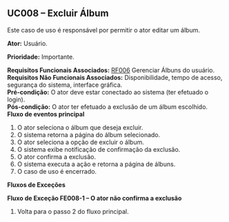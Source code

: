 ## UC008 – Excluir Álbum ##
Este caso de uso é responsável por permitir o ator editar um álbum.

**Ator:** Usuário.<br>

<b>Prioridade:</b> Importante.<br>

<b>Requisitos Funcionais Associados:</b> <a href='RF006.md'>RF006</a> Gerenciar Álbuns do usuário.<br>
<b>Requisitos Não Funcionais Associados:</b> Disponibilidade, tempo de acesso, segurança do sistema, interface gráfica.<br>
<b>Pré-condição:</b> O ator deve estar conectado ao sistema (ter efetuado o login).<br>
<b>Pós-condição:</b> O ator ter efetuado a exclusão de um álbum escolhido.<br>
<b>Fluxo de eventos principal</b>
<ol><li>O ator seleciona o álbum que deseja excluir.<br>
</li><li>O sistema retorna a página do álbum selecionado.<br>
</li><li>O ator seleciona a opção de excluir o álbum.<br>
</li><li>O sistema exibe notificação de confirmação da exclusão.<br>
</li><li>O ator confirma a exclusão.<br>
</li><li>O sistema executa a ação e retorna a página de álbuns.<br>
</li><li>O caso de uso é encerrado.</li></ol>

<b>Fluxos de Exceções</b>

<b>Fluxo de Exceção FE008-1 – O ator não confirma a exclusão</b>
<ol><li>Volta para o passo 2 do fluxo principal.